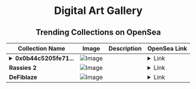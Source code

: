 <div align="center">

# Digital Art Gallery

## Trending Collections on OpenSea

| Collection Name                       | Image                                                                                     | Description                       | OpenSea Link                                                                                          |
|---------------------------------------|-------------------------------------------------------------------------------------------|-----------------------------------|--------------------------------------------------------------------------------------------------------|
| **<details><summary>0x0b44c5205fe71...</summary>0x0b44c5205fe7165cba0ec7692340481d8e2ae47b</details>** | ![Image](https://i.seadn.io/s/raw/files/0120dbe70465f91ae019e541cba50a56.jpg?w=500&auto=format?w=200&auto=format) |  | <details><summary>Link</summary>[0x0b44c5205fe7165cba0ec7692340481d8e2ae47b](https://opensea.io/collection/0x0b44c5205fe7165cba0ec7692340481d8e2ae47b)</details> |
| **Rassies 2** | ![Image](https://i.seadn.io/s/raw/files/cf09f465f9ef849819d60f3f5670af68.png?w=500&auto=format?w=200&auto=format) |  | <details><summary>Link</summary>[Rassies 2](https://opensea.io/collection/rassies-2)</details> |
| **DeFiblaze** | ![Image](https://i.seadn.io/s/raw/files/8c1c40e0729ada5d9ce14b39bac852b5.png?w=500&auto=format?w=200&auto=format) |  | <details><summary>Link</summary>[DeFiblaze](https://opensea.io/collection/defiblaze)</details> |

</div>